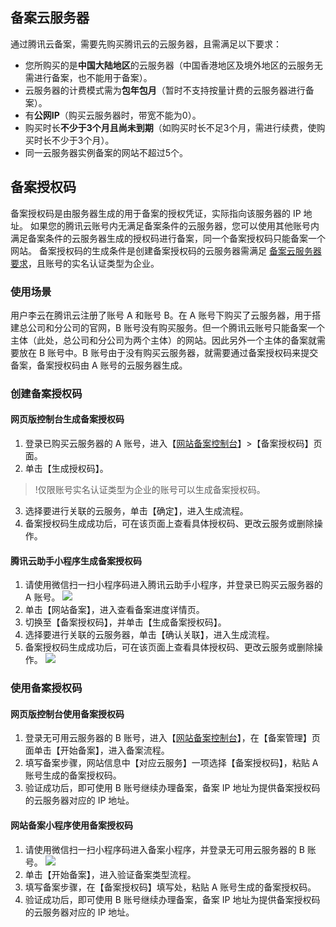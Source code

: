 <span id="service"></span>
## 备案云服务器

通过腾讯云备案，需要先购买腾讯云的云服务器，且需满足以下要求：

- 您所购买的是**中国大陆地区**的云服务器（中国香港地区及境外地区的云服务无需进行备案，也不能用于备案）。
- 云服务器的计费模式需为**包年包月**（暂时不支持按量计费的云服务器进行备案）。
- 有**公网IP**（购买云服务器时，带宽不能为0）。
- 购买时长**不少于3个月且尚未到期**（如购买时长不足3个月，需进行续费，使购买时长不少于3个月）。
- 同一云服务器实例备案的网站不超过5个。


## 备案授权码

备案授权码是由服务器生成的用于备案的授权凭证，实际指向该服务器的 IP 地址。
如果您的腾讯云账号内无满足备案条件的云服务器，您可以使用其他账号内满足备案条件的云服务器生成的授权码进行备案，同一个备案授权码只能备案一个网站。
备案授权码的生成条件是创建备案授权码的云服务器需满足 [备案云服务器要求](#service)，且账号的实名认证类型为企业。

### 使用场景

用户李云在腾讯云注册了账号 A 和账号 B。在 A 账号下购买了云服务器，用于搭建总公司和分公司的官网，B 账号没有购买服务。但一个腾讯云账号只能备案一个主体（此处，总公司和分公司为两个主体）的网站。因此另外一个主体的备案就需要放在 B 账号中。B 账号由于没有购买云服务器，就需要通过备案授权码来提交备案，备案授权码由 A 账号的云服务器生成。

### 创建备案授权码

#### 网页版控制台生成备案授权码
1. 登录已购买云服务器的 A 账号，进入【[网站备案控制台](https://console.cloud.tencent.com/beian)】>【备案授权码】页面。
2. 单击【生成授权码】。
>!仅限账号实名认证类型为企业的账号可以生成备案授权码。
3. 选择要进行关联的云服务，单击【确定】，进入生成流程。
4. 备案授权码生成成功后，可在该页面上查看具体授权码、更改云服务或删除操作。

#### 腾讯云助手小程序生成备案授权码
1. 请使用微信扫一扫小程序码进入腾讯云助手小程序，并登录已购买云服务器的 A 账号。
![](https://main.qcloudimg.com/raw/2bd2467453f3f1500978db0b7e7566df.jpg)
2. 单击【网站备案】，进入查看备案进度详情页。
3. 切换至【备案授权码】，并单击【生成备案授权码】。
4. 选择要进行关联的云服务器，单击【确认关联】，进入生成流程。
5. 备案授权码生成成功后，可在该页面上查看具体授权码、更改云服务或删除操作。
![](https://main.qcloudimg.com/raw/a6782932fa728552559d4a398b10bd14.png)


### 使用备案授权码

#### 网页版控制台使用备案授权码

1. 登录无可用云服务器的 B 账号，进入【[网站备案控制台](https://console.cloud.tencent.com/beian)】，在【备案管理】页面单击【开始备案】，进入备案流程。
2. 填写备案步骤，网站信息中【对应云服务】一项选择【备案授权码】，粘贴 A 账号生成的备案授权码。
3. 验证成功后，即可使用 B 账号继续办理备案，备案 IP 地址为提供备案授权码的云服务器对应的 IP 地址。

#### 网站备案小程序使用备案授权码
1. 请使用微信扫一扫小程序码进入备案小程序，并登录无可用云服务器的 B 账号。
![](https://main.qcloudimg.com/raw/733c9e36fac545bfc6b216218818f26b.jpg)
2. 单击【开始备案】，进入验证备案类型流程。
3. 填写备案步骤，在【备案授权码】填写处，粘贴 A 账号生成的备案授权码。
4. 验证成功后，即可使用 B 账号继续办理备案，备案 IP 地址为提供备案授权码的云服务器对应的 IP 地址。
